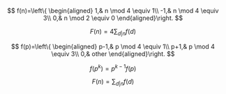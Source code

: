 $$
f(n)=\left\{
\begin{aligned}
1,& n \mod 4 \equiv 1\\
-1,& n \mod 4 \equiv 3\\
0,& n \mod 2 \equiv 0
\end{aligned}\right.
$$

$$
F(n) = 4 \sum_{d | n}f(d)
$$

$$
f(p)=\left\{
\begin{aligned}
p-1,& p \mod 4 \equiv 1\\
p+1,& p \mod 4 \equiv 3\\
0,& other
\end{aligned}\right.
$$

$$
f(p^k)=p^{k-1}f(p)
$$

$$
F(n)=\sum_{d|n}f(d)
$$
